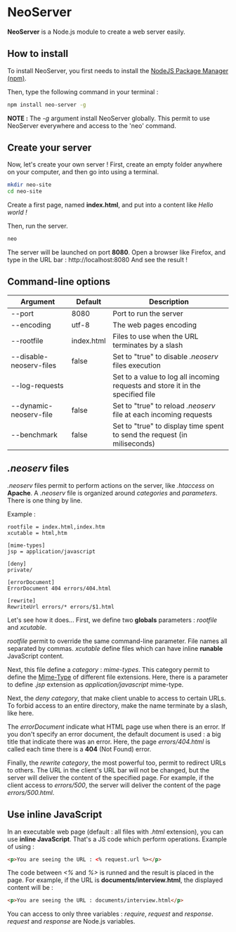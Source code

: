 
# NeoServer

**NeoServer** is a Node.js module to create a web server easily.

## How to install

To install NeoServer, you first needs to install the [NodeJS Package Manager (npm)](https://www.npmjs.com/).

Then, type the following command in your terminal :

```sh
npm install neo-server -g
```

**NOTE :** The *-g* argument install NeoServer globally. This permit to use NeoServer everywhere and access to the 'neo' command.

## Create your server

Now, let's create your own server !
First, create an empty folder anywhere on your computer, and then go into using a terminal.

```sh
mkdir neo-site
cd neo-site
```

Create a first page, named **index.html**, and put into a content like *Hello world !*

Then, run the server.

```sh
neo
```

The server will be launched on port **8080**. Open a browser like Firefox, and type in the URL bar :
http://localhost:8080
And see the result !

## Command-line options

Argument                | Default    | Description
----------------------- | ---------- | -----------
--port                  | 8080       | Port to run the server
--encoding              | utf-8      | The web pages encoding
--rootfile              | index.html | Files to use when the URL terminates by a slash
--disable-neoserv-files | false      | Set to "true" to disable *.neoserv* files execution
--log-requests          |            | Set to a value to log all incoming requests and store it in the specified file
--dynamic-neoserv-file  | false      | Set to "true" to reload *.neoserv* file at each incoming requests
--benchmark             | false      | Set to "true" to display time spent to send the request (in miliseconds)

## *.neoserv* files

*.neoserv* files permit to perform actions on the server, like *.htaccess* on **Apache**.
A *.neoserv* file is organized around *categories* and *parameters*. There is one thing by line.

Example :

```neoserv
rootfile = index.html,index.htm
xcutable = html,htm

[mime-types]
jsp = application/javascript

[deny]
private/

[errorDocument]
ErrorDocument 404 errors/404.html

[rewrite]
RewriteUrl errors/* errors/$1.html
```

Let's see how it does...
First, we define two **globals** parameters : *rootfile* and *xcutable*.

*rootfile* permit to override the same command-line parameter. File names all separated by commas.
*xcutable* define files which can have inline **runable** JavaScript content.

Next, this file define a *category* : *mime-types*.
This category permit to define the [Mime-Type](https://en.wikipedia.org/wiki/MIME) of different file extensions.
Here, there is a parameter to define *.jsp* extension as *application/javascript* mime-type.

Next, the *deny category*, that make client unable to access to certain URLs.
To forbid access to an entire directory, make the name terminate by a slash, like here.

The *errorDocument* indicate what HTML page use when there is an error. If you don't specify an error document, the default document is used : a big title that indicate there was an error.
Here, the page *errors/404.html* is called each time there is a **404** (Not Found) error.

Finally, the *rewrite category*, the most powerful too, permit to redirect URLs to others. The URL in the client's URL bar will not be changed, but the server will deliver the content of the specified page.
For example, if the client access to *errors/500*, the server will deliver the content of the page *errors/500.html*.

## Use inline JavaScript

In an executable web page (default : all files with *.html* extension), you can use **inline JavaScript**.
That's a JS code which perform operations. Example of using :

```html
<p>You are seeing the URL : <% request.url %></p>
```

The code between *<%* and *%>* is runned and the result is placed in the page. For example, if the URL is **documents/interview.html**, the displayed content will be :

```html
<p>You are seeing the URL : documents/interview.html</p>
```

You can access to only three variables : *require*, *request* and *response*. *request* and *response* are Node.js variables. 
